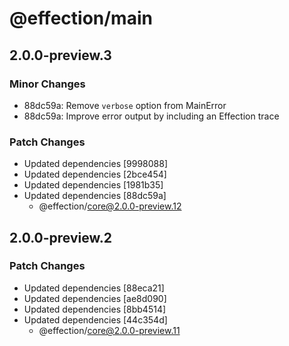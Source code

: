 # @effection/main

## 2.0.0-preview.3

### Minor Changes

- 88dc59a: Remove `verbose` option from MainError
- 88dc59a: Improve error output by including an Effection trace

### Patch Changes

- Updated dependencies [9998088]
- Updated dependencies [2bce454]
- Updated dependencies [1981b35]
- Updated dependencies [88dc59a]
  - @effection/core@2.0.0-preview.12

## 2.0.0-preview.2

### Patch Changes

- Updated dependencies [88eca21]
- Updated dependencies [ae8d090]
- Updated dependencies [8bb4514]
- Updated dependencies [44c354d]
  - @effection/core@2.0.0-preview.11
